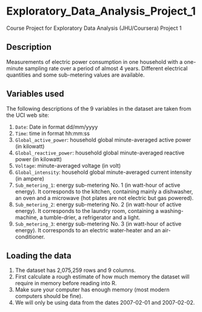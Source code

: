 # Exploratory_Data_Analysis_Project_1
Course Project for Exploratory Data Analysis (JHU/Coursera) Project 1

## Description
Measurements of electric power consumption in one household with a one-minute sampling rate over a period of almost 4 years. Different electrical quantities and some sub-metering values are available.

## Variables used

The following descriptions of the 9 variables in the dataset are taken from the UCI web site:

1. `Date`: Date in format dd/mm/yyyy
2. `Time`: time in format hh:mm:ss
3. `Global_active_power`: household global minute-averaged active power (in kilowatt)
4. `Global_reactive_power`: household global minute-averaged reactive power (in kilowatt)
5. `Voltage`: minute-averaged voltage (in volt)
6. `Global_intensity`: household global minute-averaged current intensity (in ampere)
7. `Sub_metering_1`: energy sub-metering No. 1 (in watt-hour of active energy). It corresponds to the kitchen, containing mainly a dishwasher, an oven and a microwave (hot plates are not electric but gas powered).
8. `Sub_metering_2`: energy sub-metering No. 2 (in watt-hour of active energy). It corresponds to the laundry room, containing a washing-machine, a tumble-drier, a refrigerator and a light.
9. `Sub_metering_3`: energy sub-metering No. 3 (in watt-hour of active energy). It corresponds to an electric water-heater and an air-conditioner.

## Loading the data
1. The dataset has 2,075,259 rows and 9 columns. 
2. First calculate a rough estimate of how much memory the dataset will require in memory before reading into R. 
3. Make sure your computer has enough memory (most modern computers should be fine).
4. We will only be using data from the dates 2007-02-01 and 2007-02-02. 
